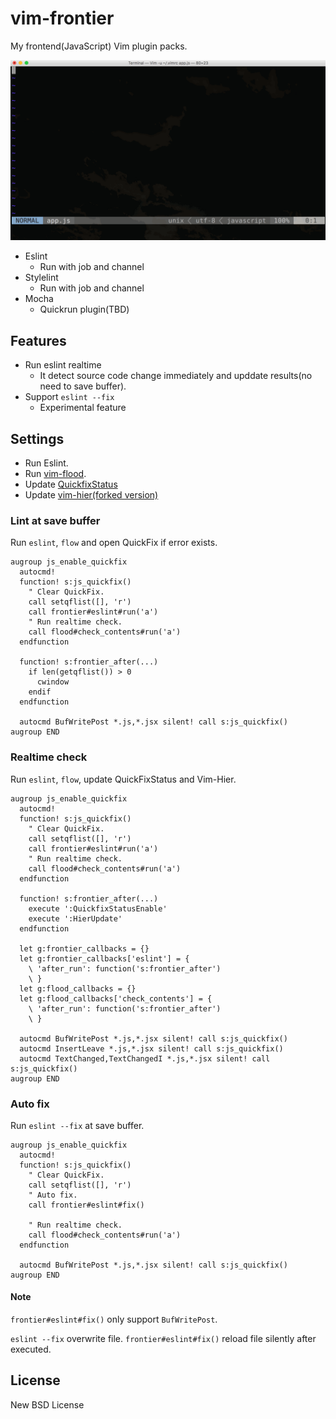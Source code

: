 # vim-frontier

My frontend(JavaScript) Vim plugin packs.

![Execute Eslint realtime](./assets/vim-frontier.gif)

- Eslint
  - Run with job and channel
- Stylelint
  - Run with job and channel
- Mocha
  - Quickrun plugin(TBD)

## Features

- Run eslint realtime
  - It detect source code change immediately and upddate results(no need to save buffer).
- Support `eslint --fix`
  - Experimental feature

## Settings

- Run Eslint.
- Run [vim-flood](https://github.com/heavenshell/vim-flood).
- Update [QuickfixStatus](https://github.com/dannyob/quickfixstatus/)
- Update [vim-hier(forked version)](https://github.com/cohama/vim-hier)

### Lint at save buffer

Run `eslint`, `flow` and open QuickFix if error exists.

```viml
augroup js_enable_quickfix
  autocmd!
  function! s:js_quickfix()
    " Clear QuickFix.
    call setqflist([], 'r')
    call frontier#eslint#run('a')
    " Run realtime check.
    call flood#check_contents#run('a')
  endfunction

  function! s:frontier_after(...)
    if len(getqflist()) > 0
      cwindow
    endif
  endfunction

  autocmd BufWritePost *.js,*.jsx silent! call s:js_quickfix()
augroup END
```

### Realtime check

Run `eslint`, `flow`, update QuickFixStatus and Vim-Hier.

```viml
augroup js_enable_quickfix
  autocmd!
  function! s:js_quickfix()
    " Clear QuickFix.
    call setqflist([], 'r')
    call frontier#eslint#run('a')
    " Run realtime check.
    call flood#check_contents#run('a')
  endfunction

  function! s:frontier_after(...)
    execute ':QuickfixStatusEnable'
    execute ':HierUpdate'
  endfunction

  let g:frontier_callbacks = {}
  let g:frontier_callbacks['eslint'] = {
    \ 'after_run': function('s:frontier_after')
    \ }
  let g:flood_callbacks = {}
  let g:flood_callbacks['check_contents'] = {
    \ 'after_run': function('s:frontier_after')
    \ }

  autocmd BufWritePost *.js,*.jsx silent! call s:js_quickfix()
  autocmd InsertLeave *.js,*.jsx silent! call s:js_quickfix()
  autocmd TextChanged,TextChangedI *.js,*.jsx silent! call s:js_quickfix()
augroup END
```

### Auto fix

Run `eslint --fix` at save buffer.

```viml
augroup js_enable_quickfix
  autocmd!
  function! s:js_quickfix()
    " Clear QuickFix.
    call setqflist([], 'r')
    " Auto fix.
    call frontier#eslint#fix()

    " Run realtime check.
    call flood#check_contents#run('a')
  endfunction

  autocmd BufWritePost *.js,*.jsx silent! call s:js_quickfix()
augroup END
```

#### Note

`frontier#eslint#fix()` only support `BufWritePost`.

`eslint --fix` overwrite file. `frontier#eslint#fix()` reload file silently
after executed.

## License

New BSD License
